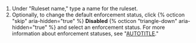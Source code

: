 1. Under "Ruleset name," type a name for the ruleset.
1. Optionally, to change the default enforcement status, click {% octicon "skip" aria-hidden="true" %} **Disabled** {% octicon "triangle-down" aria-hidden="true" %} and select an enforcement status. For more information about enforcement statuses, see "[AUTOTITLE](/repositories/configuring-branches-and-merges-in-your-repository/managing-rulesets/about-rulesets#using-ruleset-enforcement-statuses)."
